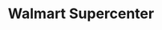 ---
title: "Walmart Supercenter"
url: /port-charlotte/walmart-supercenter-murdock-circle/
shop: supermarket
---